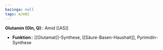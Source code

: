 ```yaml
---
bazinga: null
tags: m/m02
---
```

**Glutamin (Gln, Q)**:: Amid [[AS]]
- **Funktion**:: [[Glutamat]]-Synthese, [[Säure-Basen-Haushalt]], Pyrimidin-Synthese